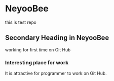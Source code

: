 # NeyooBee
this is test repo
## Secondary Heading in NeyooBee
working for first time on Git Hub
### Interesting place for work
It is attractive for programmer to work on Git Hub.

